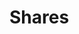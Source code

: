 # Shares

<!-- @TODO VFS-7218 missing chapter -->

<!-- This file is referenced at least one time as "shares.md" TODO VFS-7452 -->
<!-- TODO VFS-7219 migrate shares docs -->

<!-- TODO VFS-7219 mention about the share root dir and the fact that nested
     items do not have any share associated with them, despite being effectively
     shared.
-->